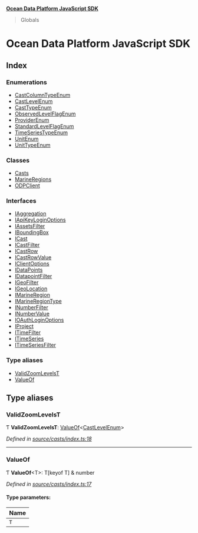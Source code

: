 **[Ocean Data Platform JavaScript SDK](README.md)**

> Globals

# Ocean Data Platform JavaScript SDK

## Index

### Enumerations

- [CastColumnTypeEnum](enums/castcolumntypeenum.md)
- [CastLevelEnum](enums/castlevelenum.md)
- [CastTypeEnum](enums/casttypeenum.md)
- [ObservedLevelFlagEnum](enums/observedlevelflagenum.md)
- [ProviderEnum](enums/providerenum.md)
- [StandardLevelFlagEnum](enums/standardlevelflagenum.md)
- [TimeSeriesTypeEnum](enums/timeseriestypeenum.md)
- [UnitEnum](enums/unitenum.md)
- [UnitTypeEnum](enums/unittypeenum.md)

### Classes

- [Casts](classes/casts.md)
- [MarineRegions](classes/marineregions.md)
- [ODPClient](classes/odpclient.md)

### Interfaces

- [IAggregation](interfaces/iaggregation.md)
- [IApiKeyLoginOptions](interfaces/iapikeyloginoptions.md)
- [IAssetsFilter](interfaces/iassetsfilter.md)
- [IBoundingBox](interfaces/iboundingbox.md)
- [ICast](interfaces/icast.md)
- [ICastFilter](interfaces/icastfilter.md)
- [ICastRow](interfaces/icastrow.md)
- [ICastRowValue](interfaces/icastrowvalue.md)
- [IClientOptions](interfaces/iclientoptions.md)
- [IDataPoints](interfaces/idatapoints.md)
- [IDatapointFilter](interfaces/idatapointfilter.md)
- [IGeoFilter](interfaces/igeofilter.md)
- [IGeoLocation](interfaces/igeolocation.md)
- [IMarineRegion](interfaces/imarineregion.md)
- [IMarineRegionType](interfaces/imarineregiontype.md)
- [INumberFilter](interfaces/inumberfilter.md)
- [INumberValue](interfaces/inumbervalue.md)
- [IOAuthLoginOptions](interfaces/ioauthloginoptions.md)
- [IProject](interfaces/iproject.md)
- [ITimeFilter](interfaces/itimefilter.md)
- [ITimeSeries](interfaces/itimeseries.md)
- [ITimeSeriesFilter](interfaces/itimeseriesfilter.md)

### Type aliases

- [ValidZoomLevelsT](README.md#validzoomlevelst)
- [ValueOf](README.md#valueof)

## Type aliases

### ValidZoomLevelsT

Ƭ **ValidZoomLevelsT**: [ValueOf](README.md#valueof)\<[CastLevelEnum](enums/castlevelenum.md)>

_Defined in [source/casts/index.ts:18](https://github.com/C4IROcean/odp-sdk-js/blob/c6020fb/source/casts/index.ts#L18)_

---

### ValueOf

Ƭ **ValueOf**\<T>: T[keyof T] & number

_Defined in [source/casts/index.ts:17](https://github.com/C4IROcean/odp-sdk-js/blob/c6020fb/source/casts/index.ts#L17)_

#### Type parameters:

| Name |
| ---- |
| `T`  |
